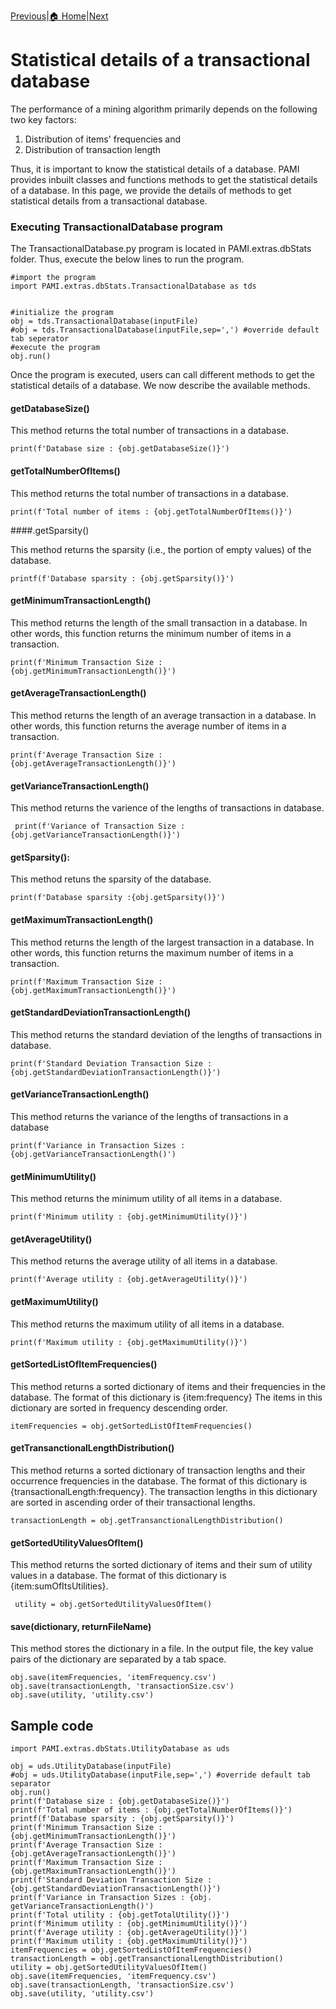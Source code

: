 [Previous](temporalDatabaseStats.html)|[🏠 Home](index.html)|[Next](uncertainDatabaseStats)


# Statistical details of a transactional database

The performance of a mining algorithm primarily depends on the following two key factors: 
1. Distribution of items' frequencies and 
1. Distribution of transaction length

Thus, it is important to know the statistical details of a database. PAMI provides inbuilt classes and functions methods to 
get the statistical details of a database.   In this page, we provide the details of methods to get statistical details from 
a transactional database. 

### Executing TransactionalDatabase program

The TransactionalDatabase.py program is located in PAMI.extras.dbStats folder. Thus, execute the below lines to run the program.

    #import the program
    import PAMI.extras.dbStats.TransactionalDatabase as tds
          
    
    #initialize the program
    obj = tds.TransactionalDatabase(inputFile)
    #obj = tds.TransactionalDatabase(inputFile,sep=',') #override default tab seperator
    #execute the program
    obj.run()
    
Once the program is executed, users can call different methods to get the statistical details of a database. We now describe the available methods.

#### getDatabaseSize()
    
   This method returns the total number of transactions in a database.  
   
    print(f'Database size : {obj.getDatabaseSize()}')
    
#### getTotalNumberOfItems()

   This method returns the total number of transactions in a database.
   
    print(f'Total number of items : {obj.getTotalNumberOfItems()}')

####.getSparsity()    

   This method returns the sparsity (i.e., the portion of empty values) of the database.
   
    printf(f'Database sparsity : {obj.getSparsity()}')
    
#### getMinimumTransactionLength()

   This method  returns the length of the small transaction in a database. In other words, this function returns the minimum number of items in a transaction.
   
    print(f'Minimum Transaction Size : {obj.getMinimumTransactionLength()}')

#### getAverageTransactionLength()

   This method  returns the length of an average transaction in a database. In other words, this function returns the average number of items in a transaction.
   
    print(f'Average Transaction Size : {obj.getAverageTransactionLength()}')

#### getVarianceTransactionLength()
   This method returns the varience of the lengths of transactions in database.

     print(f'Variance of Transaction Size :{obj.getVarianceTransactionLength()}')

#### getSparsity():
   This method retuns the sparsity of the database.

    print(f'Database sparsity :{obj.getSparsity()}')

#### getMaximumTransactionLength()
   This method returns the length of the largest transaction in a database. In other words, this function returns the maximum number of items in a transaction. 

    print(f'Maximum Transaction Size : {obj.getMaximumTransactionLength()}')
    
#### getStandardDeviationTransactionLength()
   This method returns the standard deviation of the lengths of transactions in database.

    print(f'Standard Deviation Transaction Size : {obj.getStandardDeviationTransactionLength()}')

#### getVarianceTransactionLength()

   This method returns the variance of the lengths of transactions in a database

    print(f'Variance in Transaction Sizes : {obj.getVarianceTransactionLength()') 
    
#### getMinimumUtility()
  This method returns the minimum utility of all items in a database.
   
    print(f'Minimum utility : {obj.getMinimumUtility()}')    

#### getAverageUtility()
  This method returns the average utility of all items in a database.
   
    print(f'Average utility : {obj.getAverageUtility()}')    
    
#### getMaximumUtility()
  This method returns the maximum utility of all items in a database.
   
    print(f'Maximum utility : {obj.getMaximumUtility()}')    
        
#### getSortedListOfItemFrequencies()
   This method returns a sorted dictionary of items and their frequencies in the database. The format of this dictionary is {item:frequency} 
   The items in this dictionary are sorted in frequency descending order. 
   
    itemFrequencies = obj.getSortedListOfItemFrequencies()

#### getTransanctionalLengthDistribution()
   This method returns a sorted dictionary of transaction lengths and their occurrence frequencies in the database. 
   The format of this dictionary is {transactionalLength:frequency}.
   The transaction lengths in this dictionary are sorted in ascending order of their transactional lengths.
   
    transactionLength = obj.getTransanctionalLengthDistribution()

#### getSortedUtilityValuesOfItem()
   This method returns the sorted dictionary of items and their sum of utility values in a database.
   The format of this dictionary is {item:sumOfItsUtilities}.
   
     utility = obj.getSortedUtilityValuesOfItem()
         
#### save(dictionary, returnFileName)
   This method stores the dictionary in a file. In the output file, the key value pairs of the dictionary are separated by a tab space. 
   
    obj.save(itemFrequencies, 'itemFrequency.csv')
    obj.save(transactionLength, 'transactionSize.csv')       
    obj.save(utility, 'utility.csv')  
    
## Sample code 

    import PAMI.extras.dbStats.UtilityDatabase as uds
            
    obj = uds.UtilityDatabase(inputFile)
    #obj = uds.UtilityDatabase(inputFile,sep=',') #override default tab separator
    obj.run()
    print(f'Database size : {obj.getDatabaseSize()}')
    print(f'Total number of items : {obj.getTotalNumberOfItems()}')
    printf(f'Database sparsity : {obj.getSparsity()}')
    print(f'Minimum Transaction Size : {obj.getMinimumTransactionLength()}')
    print(f'Average Transaction Size : {obj.getAverageTransactionLength()}')
    print(f'Maximum Transaction Size : {obj.getMaximumTransactionLength()}')
    print(f'Standard Deviation Transaction Size : {obj.getStandardDeviationTransactionLength()}')
    print(f'Variance in Transaction Sizes : {obj. getVarianceTransactionLength()')
    print(f'Total utility : {obj.getTotalUtility()}')
    print(f'Minimum utility : {obj.getMinimumUtility()}')
    print(f'Average utility : {obj.getAverageUtility()}')
    print(f'Maximum utility : {obj.getMaximumUtility()}')
    itemFrequencies = obj.getSortedListOfItemFrequencies()
    transactionLength = obj.getTransanctionalLengthDistribution()
    utility = obj.getSortedUtilityValuesOfItem()
    obj.save(itemFrequencies, 'itemFrequency.csv')
    obj.save(transactionLength, 'transactionSize.csv')
    obj.save(utility, 'utility.csv')   





